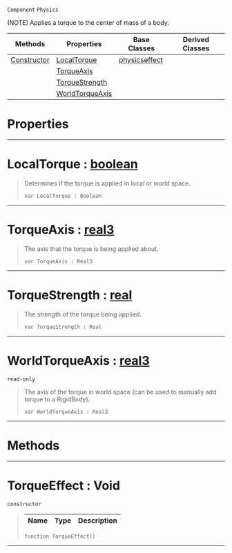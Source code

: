  `Component` `Physics`



(NOTE) Applies a torque to the center of mass of a body.

|Methods|Properties|Base Classes|Derived Classes|
|---|---|---|---|
|[ Constructor](https://github.com/zeroengineteam/ZeroDocs/blob/master/code_reference/class_reference/torqueeffect.markdown#torqueeffect-void)|[ LocalTorque](https://github.com/zeroengineteam/ZeroDocs/blob/master/code_reference/class_reference/torqueeffect.markdown#localtorque-zero-engine)|[physicseffect](https://github.com/zeroengineteam/ZeroDocs/blob/master/code_reference/class_reference/physicseffect.markdown)| |
| |[ TorqueAxis](https://github.com/zeroengineteam/ZeroDocs/blob/master/code_reference/class_reference/torqueeffect.markdown#torqueaxis-zero-engine-d)| | |
| |[ TorqueStrength](https://github.com/zeroengineteam/ZeroDocs/blob/master/code_reference/class_reference/torqueeffect.markdown#torquestrength-zero-engi)| | |
| |[ WorldTorqueAxis](https://github.com/zeroengineteam/ZeroDocs/blob/master/code_reference/class_reference/torqueeffect.markdown#worldtorqueaxis-zero-eng)| | |


 #  Properties


---  
 #  LocalTorque : [boolean](https://github.com/zeroengineteam/ZeroDocs/blob/master/code_reference/zilch_base_types/boolean.markdown)

> Determines if the torque is applied in local or world space.
> ``` lang=cpp, name=Zilch
> var LocalTorque : Boolean


---  
 #  TorqueAxis : [real3](https://github.com/zeroengineteam/ZeroDocs/blob/master/code_reference/zilch_base_types/real3.markdown)

> The axis that the torque is being applied about.
> ``` lang=cpp, name=Zilch
> var TorqueAxis : Real3


---  
 #  TorqueStrength : [real](https://github.com/zeroengineteam/ZeroDocs/blob/master/code_reference/zilch_base_types/real.markdown)

> The strength of the torque being applied.
> ``` lang=cpp, name=Zilch
> var TorqueStrength : Real


---  
 #  WorldTorqueAxis : [real3](https://github.com/zeroengineteam/ZeroDocs/blob/master/code_reference/zilch_base_types/real3.markdown)

 `read-only`

> The axis of the torque in world space (can be used to manually add torque to a RigidBody).
> ``` lang=cpp, name=Zilch
> var WorldTorqueAxis : Real3


---  
 #  Methods


---  
 #  TorqueEffect : Void

 `constructor`

> 
> |Name|Type|Description|
> |---|---|---|
> ``` lang=cpp, name=Zilch
> function TorqueEffect()
> ``` 


---  
 

 